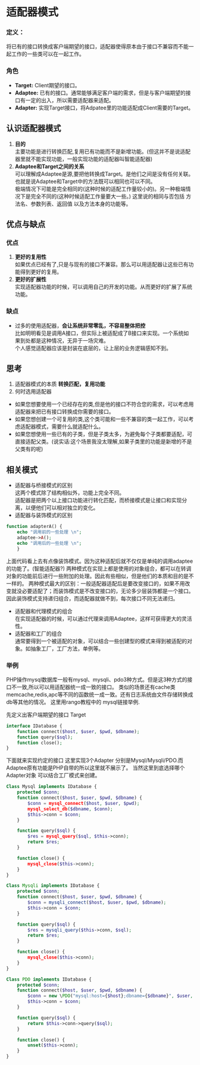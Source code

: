 # 适配器模式

### 定义：
将已有的接口转换成客户端期望的接口，适配器使得原本由于接口不兼容而不能一起工作的一些类可以在一起工作。

### 角色
* **Target:** Client期望的接口。
* **Adaptee:** 已有的接口。通常能够满足客户端的需求，但是与客户端期望的接口有一定的出入，所以需要适配器来适配。
* **Adapter:** 实现Target接口，将Adpatee里的功能适配成Client需要的Target。



## 认识适配器模式
1. **目的**  
主要功能是进行转换匹配,复用已有功能而不是新增功能。(但这并不是说适配器里就不能实现功能，一般实现功能的适配器叫智能适配器)
2. **Adaptee和Target之间的关系**  
可以理解成Adaptee是源,要把他转换成Target。是他们之间是没有任何关联。也就是说Adaptee和Target中的方法既可以相同也可以不同。  
极端情况下可能是完全相同的(这种时候的适配工作量较小的)。另一种极端情况下是完全不同的(这种时候适配工作量要大一些。)
这里说的相同与否包括 方法名、参数列表、返回值 以及方法本身的功能等。

## 优点与缺点
### 优点
1. **更好的复用性**  
如果优点已经有了,只是与现有的接口不兼容。那么可以用适配器让这些已有功能得到更好的复用。
2. **更好的扩展性**  
实现适配器功能的时候，可以调用自己的开发的功能。从而更好的扩展了系统功能。
### 缺点
* 过多的使用适配器，**会让系统非常零乱，不容易整体把控**  
比如明明看见是调用A接口，但实际上被适配成了B接口来实现。一个系统如果到处都是这种情况，无异于一场灾难。  
个人感觉适配器应该是封装在底层的，让上层的业务逻辑感知不到。

## 思考
1. 适配器模式的本质 **转换匹配，复用功能**
2. 何时选用适配器  
* 如果您想要使用一个已经存在的类,但是他的接口不符合您的需求，可以考虑用适配器来把已有接口转换成你需要的接口。
* 如果您想创建一个可复用的类,这个类可能和一些不兼容的类一起工作，可以考虑适配器模式，需要什么就适配什么。
* 如果您想使用一些已有的子类，但是子类太多，为避免每个子类都要适配，可直接适配父类。(说实话:这个场景我没太理解,如果子类里的功能是新增的不是父类有的呢)

## 相关模式
* 适配器与桥接模式的区别  
这两个模式除了结构相似外，功能上完全不同。  
适配器是把两个以上接口功能进行转化匹配，而桥接模式是让接口和实现分离，以便他们可以相对独立的变化。
* 适配器与装饰模式的区别  
```php
function adapterA() {
    echo "调用前的一些处理 \n";
    adaptee->A();
    echo "调用后的一些处理 \n";
    }
```
上面代码看上去有点像装饰模式。因为这种适配后就不仅仅是单纯的调用adaptee的功能了。(智能适配器?)
两种模式在实现上都是使用的对象组合，都可以在转调对象的功能前后进行一些附加的处理。因此有些相似，但是他们的本质和目的是不一样的。
两种模式最大的区别：一般适配器适配后是要改变接口的，如果不用改变就没必要适配了；而装饰模式是不改变接口的，无论多少层装饰都是一个接口。因此装饰模式支持递归组合，而适配器就做不到，每次接口不同无法递归。
* 适配器和代理模式的组合  
在实现适配器的时候，可以通过代理来调用Adaptee，这样可获得更大的灵活性。
* 适配器和工厂的组合  
通常要得到一个被适配的对象，可以结合一些创建型的模式来得到被适配的对象。如抽象工厂，工厂方法，单例等。


### 举例
PHP操作mysql数据库一般有mysql、mysqli、pdo3种方式。但是这3种方式的接口不一致,所以可以用适配器统一成一致的接口。
类似的场景还有cache类 memcache,redis,apc等不同的函数统一成一致。还有日志系统由文件存储转换成db等其他的情况。
这里用rango教程中的 mysql链接举例.

先定义出客户端期望的接口 Target
```php
interface IDatabase {
    function connect($host, $user, $pwd, $dbname);
    function query($sql);
    function close();
}
```

下面就来实现约定的接口 这里实现3个Adapter 分别是Mysql/Mysqli/PDO.而Adaptee原有功能是PHP自带的所以这里就不展示了。
当然这里到底选择哪个Adapter对象 可以结合工厂模式来创建。
```php
Class Mysql implements IDatabase {
    protected $conn;
    function connect($host, $user, $pwd, $dbname) {
        $conn = mysql_connect($host, $user, $pwd);
        mysql_select_db($dbname, $conn);
        $this->conn = $conn;
    }

    function query($sql) {
        $res = mysql_query($sql, $this->conn);
        return $res;
    }

    function close() {
        mysql_close($this->conn);
    }
}

Class Mysqli implements IDatabase {
    protected $conn;
    function connect($host, $user, $pwd, $dbname) {
        $conn = mysqli_connect($host, $user, $pwd, $dbname);
        $this->conn = $conn;
    }

    function query($sql) {
        $res = mysqli_query($this->conn, $sql);
        return $res;
    }

    function close() {
        mysql_close($this->conn);
    }
}

Class PDO implements IDatabase {
    protected $conn;
    function connect($host, $user, $pwd, $dbname) {
        $conn = new \PDO("mysql:host={$host};dbname={$dbname}", $user, $pwd);
        $this->conn = $conn;
    }

    function query($sql) {
        return $this->conn->query($sql);
    }

    function close() {
        unset($this->conn);
    }
}
```

